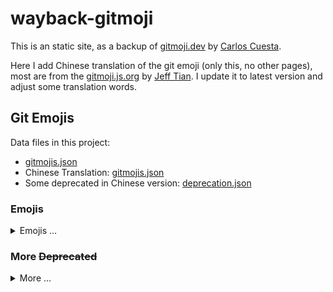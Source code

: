 # wayback-gitmoji

This is an static site, as a backup of [gitmoji.dev](https://gitmoji.dev) by [Carlos Cuesta](https://github.com/carloscuesta).

Here I add Chinese translation of the git emoji (only this, no other pages), most are from the [gitmoji.js.org](https://gitmoji.js.org) by [Jeff Tian](https://github.com/Jeff-Tian). I update it to latest version and adjust some translation words.

## Git Emojis

Data files in this project:

- [gitmojis.json](site/data/gitmojis.json)
- Chinese Translation: [gitmojis.json](site/data/zh/gitmojis.json)
- Some deprecated in Chinese version: [deprecation.json](archive/deprecation.json)

### Emojis

<details>
  <summary>Emojis ...</summary>

|   index | emoji   | code                          | description                                                   | description-zh                                 |
|--------:|:--------:|:------------------------------:|:--------------------------------------------------------------|:-----------------------------------------------|
|       0 | 🎨      | `:art:`                       | Improve structure / format of the code.                       | 结构改善 / 格式化代码。                        |
|       1 | ⚡️      | `:zap:`                       | Improve performance.                                          | 性能改善。                                     |
|       2 | 🔥      | `:fire:`                      | Remove code or files.                                         | 移除代码或者文件。                             |
|       3 | 🐛      | `:bug:`                       | Fix a bug.                                                    | 修复问题。                                     |
|       4 | 🚑️      | `:ambulance:`                 | Critical hotfix.                                              | 重大热修复。                                   |
|       5 | ✨      | `:sparkles:`                  | Introduce new features.                                       | 引入新的特性。                                 |
|       6 | 📝      | `:memo:`                      | Add or update documentation.                                  | 添加或者更新文档。                             |
|       7 | 🚀      | `:rocket:`                    | Deploy stuff.                                                 | 部署相关。                                     |
|       8 | 💄      | `:lipstick:`                  | Add or update the UI and style files.                         | 添加或者更新界面和样式文件。                   |
|       9 | 🎉      | `:tada:`                      | Begin a project.                                              | 启动新项目。                                   |
|      10 | ✅      | `:white_check_mark:`          | Add, update, or pass tests.                                   | 添加、更新或者通过测试。                       |
|      11 | 🔒️      | `:lock:`                      | Fix security or privacy issues.                               | 修复安全或隐私问题。                           |
|      12 | 🔐      | `:closed_lock_with_key:`      | Add or update secrets.                                        | 添加或者更新密钥。                             |
|      13 | 🔖      | `:bookmark:`                  | Release / Version tags.                                       | 发布 / 版本标签。                              |
|      14 | 🚨      | `:rotating_light:`            | Fix compiler / linter warnings.                               | 消除编译器或者代码检查工具警告。               |
|      15 | 🚧      | `:construction:`              | Work in progress.                                             | 正在进行中。                                   |
|      16 | 💚      | `:green_heart:`               | Fix CI Build.                                                 | 修复持续集成构建。                             |
|      17 | ⬇️       | `:arrow_down:`                | Downgrade dependencies.                                       | 降级依赖。                                     |
|      18 | ⬆️       | `:arrow_up:`                  | Upgrade dependencies.                                         | 升级依赖。                                     |
|      19 | 📌      | `:pushpin:`                   | Pin dependencies to specific versions.                        | 固定依赖在特定的版本。                         |
|      20 | 👷      | `:construction_worker:`       | Add or update CI build system.                                | 添加或者添加持续集成构建系统。                 |
|      21 | 📈      | `:chart_with_upwards_trend:`  | Add or update analytics or track code.                        | 添加或者更新分析或跟踪代码。                   |
|      22 | ♻️       | `:recycle:`                   | Refactor code.                                                | 重构代码。                                     |
|      23 | ➕      | `:heavy_plus_sign:`           | Add a dependency.                                             | 添加一项依赖。                                 |
|      24 | ➖      | `:heavy_minus_sign:`          | Remove a dependency.                                          | 移除一项依赖。                                 |
|      25 | 🔧      | `:wrench:`                    | Add or update configuration files.                            | 添加或者更新配置文件。                         |
|      26 | 🔨      | `:hammer:`                    | Add or update development scripts.                            | 添加或者更新部署脚本。                         |
|      27 | 🌐      | `:globe_with_meridians:`      | Internationalization and localization.                        | 国际化和本地化。                               |
|      28 | ✏️       | `:pencil2:`                   | Fix typos.                                                    | 修正拼写错误。                                 |
|      29 | 💩      | `:poop:`                      | Write bad code that needs to be improved.                     | 编写需要改善的糟糕代码。                       |
|      30 | ⏪️      | `:rewind:`                    | Revert changes.                                               | 回滚变动。                                     |
|      31 | 🔀      | `:twisted_rightwards_arrows:` | Merge branches.                                               | 合并分支。                                     |
|      32 | 📦️      | `:package:`                   | Add or update compiled files or packages.                     | 添加或者更新已编译文件或者包。                 |
|      33 | 👽️      | `:alien:`                     | Update code due to external API changes.                      | 由于外部 API 变动而更新代码。                  |
|      34 | 🚚      | `:truck:`                     | Move or rename resources (e.g.: files, paths, routes).        | 移动或者重命名资源项（例如文件、路径、路由）。 |
|      35 | 📄      | `:page_facing_up:`            | Add or update license.                                        | 添加或者更新许可证。                           |
|      36 | 💥      | `:boom:`                      | Introduce breaking changes.                                   | 引入破坏性的变动。                             |
|      37 | 🍱      | `:bento:`                     | Add or update assets.                                         | 添加或者更新静态资源。                         |
|      38 | ♿️      | `:wheelchair:`                | Improve accessibility.                                        | 改善可访问性。                                 |
|      39 | 💡      | `:bulb:`                      | Add or update comments in source code.                        | 在源代码中添加或者更新注释。                   |
|      40 | 🍻      | `:beers:`                     | Write code drunkenly.                                         | 醉酒般编写代码。                               |
|      41 | 💬      | `:speech_balloon:`            | Add or update text and literals.                              | 添加或者更新文本和字面量。                     |
|      42 | 🗃️       | `:card_file_box:`             | Perform database related changes.                             | 执行数据库相关的变动。                         |
|      43 | 🔊      | `:loud_sound:`                | Add or update logs.                                           | 添加或者更新日志。                             |
|      44 | 🔇      | `:mute:`                      | Remove logs.                                                  | 移除日志。                                     |
|      45 | 👥      | `:busts_in_silhouette:`       | Add or update contributor(s).                                 | 添加或者更新贡献者（们）。                     |
|      46 | 🚸      | `:children_crossing:`         | Improve user experience / usability.                          | 改善用户体验 / 可用性。                        |
|      47 | 🏗️       | `:building_construction:`     | Make architectural changes.                                   | 进行架构变动。                                 |
|      48 | 📱      | `:iphone:`                    | Work on responsive design.                                    | 进行响应式设计工作。                           |
|      49 | 🤡      | `:clown_face:`                | Mock things.                                                  | 模拟相关。                                     |
|      50 | 🥚      | `:egg:`                       | Add or update an easter egg.                                  | 添加或者更新一个彩蛋。                         |
|      51 | 🙈      | `:see_no_evil:`               | Add or update a .gitignore file.                              | 添加或者更新 .gitignore 文件。                 |
|      52 | 📸      | `:camera_flash:`              | Add or update snapshots.                                      | 添加或者更新快照。                             |
|      53 | ⚗️       | `:alembic:`                   | Perform experiments.                                          | 执行试验。                                     |
|      54 | 🔍️      | `:mag:`                       | Improve SEO.                                                  | 改善搜索引擎优化。                             |
|      55 | 🏷️       | `:label:`                     | Add or update types.                                          | 添加或者更新类型。                             |
|      56 | 🌱      | `:seedling:`                  | Add or update seed files.                                     | 添加或者更新种子文件。                         |
|      57 | 🚩      | `:triangular_flag_on_post:`   | Add, update, or remove feature flags.                         | 添加、更新或者移除特性标记。                   |
|      58 | 🥅      | `:goal_net:`                  | Catch errors.                                                 | 捕获错误。                                     |
|      59 | 💫      | `:dizzy:`                     | Add or update animations and transitions.                     | 添加或者更新动画和过渡效果。                   |
|      60 | 🗑️       | `:wastebasket:`               | Deprecate code that needs to be cleaned up.                   | 废弃需要清理的代码。                           |
|      61 | 🛂      | `:passport_control:`          | Work on code related to authorization, roles and permissions. | 处理与授权、角色和权限相关的代码。             |
|      62 | 🩹      | `:adhesive_bandage:`          | Simple fix for a non-critical issue.                          | 对非关键问题的简单修复。                       |
|      63 | 🧐      | `:monocle_face:`              | Data exploration/inspection.                                  | 数据探索 / 检查。                              |
|      64 | ⚰️       | `:coffin:`                    | Remove dead code.                                             | 移除死代码。                                   |
|      65 | 🧪      | `:test_tube:`                 | Add a failing test.                                           | 添加一个失败的测试。                           |
|      66 | 👔      | `:necktie:`                   | Add or update business logic.                                 | 添加或更新业务逻辑。                           |
|      67 | 🩺      | `:stethoscope:`               | Add or update healthcheck.                                    | 添加或更新健康检查。                           |
|      68 | 🧱      | `:bricks:`                    | Infrastructure related changes.                               | 基础设施相关的变动。                           |
|      69 | 🧑‍💻    | `:technologist:`              | Improve developer experience.                                 | 改善开发者体验。                               |
|      70 | 💸      | `:money_with_wings:`          | Add sponsorships or money related infrastructure.             | 添加赞助或与金钱相关的基础设施。               |
|      71 | 🧵      | `:thread:`                    | Add or update code related to multithreading or concurrency.  | 添加或者更新与多线程或并发相关的代码。         |
|      72 | 🦺      | `:safety_vest:`               | Add or update code related to validation.                     | 添加或者更新与验证相关的代码。                 |

</details>

### More ~~Deprecated~~

<details>
  <summary>More ...</summary>

|   index | emoji   | code                | description-zh                |
|--------:|:--------:|:--------------------:|:------------------------------|
|       0 | 🍎      | `:apple:`           | 修复在苹果系统上的问题。      |
|       1 | 🐧      | `:penguin:`         | 修复在 Linux 系统上的问题。   |
|       2 | 🏁      | `:checkered_flag:`  | 修复在 Windows 系统上的问题。 |
|       3 | 🤖      | `:robot:`           | 修复在安卓系统上的问题。      |
|       4 | 🍏      | `:green_apple:`     | 修复在 iOS 系统上的问题。     |
|       5 | 🐳      | `:whale:`           | Docker 容器相关。             |
|       6 | 👌      | `:ok_hand:`         | 代码审核后更新代码。          |
|       7 | ☸️       | `:wheel_of_dharma:` | Kubernetes 相关的工作。       |

</details>
